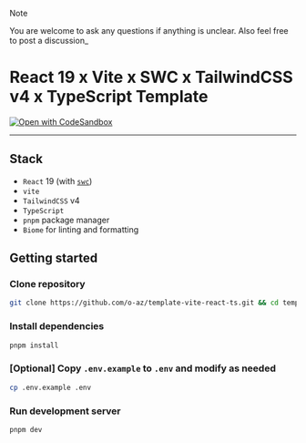 > [!NOTE]
> You are welcome to ask any questions if anything is unclear. Also feel free to post a discussion_

# React 19 x Vite x SWC x TailwindCSS v4 x TypeScript Template

[![Open with CodeSandbox](https://assets.codesandbox.io/github/button-edit-lime.svg)](https://githubbox.com/o-az/template-vite-react-ts/tree/main)

---

## Stack

- `React` 19 (with [`swc`](https://github.com/vitejs/vite-plugin-react-swc))
- `vite`
- `TailwindCSS` v4
- `TypeScript`
- `pnpm` package manager
- `Biome` for linting and formatting

## Getting started

### Clone repository

```sh
git clone https://github.com/o-az/template-vite-react-ts.git && cd template-vite-react-ts
```

### Install dependencies

```sh
pnpm install
```

### [Optional] Copy `.env.example` to `.env` and modify as needed

```sh
cp .env.example .env
```

### Run development server

```sh
pnpm dev
```
